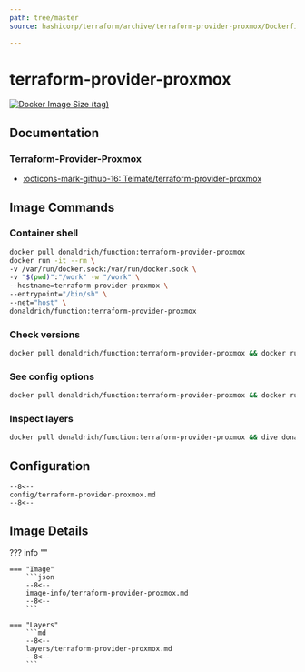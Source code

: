 ```yaml
---
path: tree/master
source: hashicorp/terraform/archive/terraform-provider-proxmox/Dockerfile

---
```


# terraform-provider-proxmox

[![Docker Image Size (tag)](https://img.shields.io/docker/image-size/donaldrich/function/terraform-provider-proxmox?color=blue&label=donaldrich/function:terraform-provider-proxmox&logo=docker&style=flat-square)](https://hub.docker.com/r/donaldrich/function/terraform-provider-proxmox)

## Documentation

### Terraform-Provider-Proxmox

* [:octicons-mark-github-16: Telmate/terraform-provider-proxmox](https://github.com/Telmate/terraform-provider-proxmox)

## Image Commands

### Container shell

```sh
docker pull donaldrich/function:terraform-provider-proxmox
docker run -it --rm \
-v /var/run/docker.sock:/var/run/docker.sock \
-v "$(pwd)":"/work" -w "/work" \
--hostname=terraform-provider-proxmox \
--entrypoint="/bin/sh" \
--net="host" \
donaldrich/function:terraform-provider-proxmox
```

### Check versions

```sh
docker pull donaldrich/function:terraform-provider-proxmox && docker run -it --rm  donaldrich/function:terraform-provider-proxmox validate
```

### See config options

```sh
docker pull donaldrich/function:terraform-provider-proxmox && docker run -it --rm  donaldrich/function:terraform-provider-proxmox help
```

### Inspect layers

```sh
docker pull donaldrich/function:terraform-provider-proxmox && dive donaldrich/function:terraform-provider-proxmox
```

## Configuration

```
--8<--
config/terraform-provider-proxmox.md
--8<--
```

## Image Details

??? info ""

    === "Image"
        ```json
        --8<--
        image-info/terraform-provider-proxmox.md
        --8<--
        ```

    === "Layers"
        ```md
        --8<--
        layers/terraform-provider-proxmox.md
        --8<--
        ```
